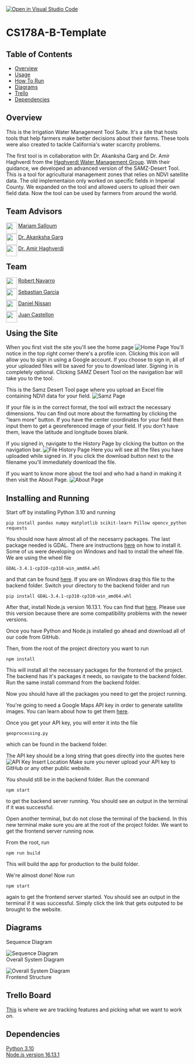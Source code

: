[![Open in Visual Studio Code](https://classroom.github.com/assets/open-in-vscode-f059dc9a6f8d3a56e377f745f24479a46679e63a5d9fe6f495e02850cd0d8118.svg)](https://classroom.github.com/online_ide?assignment_repo_id=5893942&assignment_repo_type=AssignmentRepo)
# CS178A-B-Template

## Table of Contents
- [Overview](#overview)
- [Usage](#usage)
- [How To Run](#how-to-run)
- [Diagrams](#diagrams)
- [Trello](#trello)
- [Dependencies](#dependencies)

## Overview
This is the Irrigation Water Management Tool Suite. It's a site that hosts tools that help farmers make better decisions about their farms. These tools were also created to tackle California's water scarcity problems.

The first tool is in collaboration with Dr. Akanksha Garg and Dr. Amir Haghverdi from the [Haghverdi Water Management Group](https://ucrwater.com). With their guidance, we developed an advanced version of the SAMZ-Desert Tool. This is a tool for agricultural management zones that relies on NDVI satellite data. The old implementaion only worked on specific fields in Imperial County. We expanded on the tool and allowed users to upload their own field data. Now the tool can be used by farmers from around the world.

## Team Advisors
<a href="https://github.com/msalloum" target="_blank"><img src="https://avatars3.githubusercontent.com/u/1790819?s=400&v=4" align="left" height="30px">Mariam Salloum </a>

<a align="left" href="https://ucrwater.com" target="_blank"><img src="" align="left" height="30px">Dr. Akanksha Garg</a> 

<a align="left" href="https://ucrwater.com" target="_blank"><img src="" align="left" height="30px">Dr. Amir Haghverdi</a> 

## Team 
<a href="https://github.com/RobertNavarro" target="_blank"><img src="https://avatars.githubusercontent.com/u/22530904?s=400&v=4" align="left" height="30px">Robert Navarro</a>

<a href="https://github.com/seabass04" target="_blank"><img src="https://avatars.githubusercontent.com/u/56372630?v=4" align="left" height="30px">Sebastian Garcia</a>

<a href="https://github.com/daniel-nis" target="_blank"><img src="https://avatars.githubusercontent.com/u/72157039?v=4" align="left" height="30px">Daniel Nissan</a>

<a href="https://github.com/jc2673528" target="_blank"><img src="https://avatars.githubusercontent.com/u/36831132?v=4" align="left" height="30px">Juan Castellon</a>

## Using the Site
When you first visit the site you'll see the home page
![Home Page](public/home_page.png)
You'll notice in the top right corner there's a profile icon. Clicking this icon will allow you to sign in using a Google account. If you choose to sign in, all of your uploaded files will be saved for you to download later. Signing in is completely optional. Clicking SAMZ Desert Tool on the navigation bar will take you to the tool.

This is the Samz Desert Tool page where you upload an Excel file containing NDVI data for your field. 
![Samz Page](public/samz_page.gif)

If your file is in the correct format, the tool will extract the necessary dimensions. You can find out more about the formatting by clicking the "learn more" button. If you have the center coordinates for your field then input them to get a georeferenced image of your field. If you don't have them, leave the latitude and longitude boxes blank. 

If you signed in, navigate to the History Page by clicking the button on the navigation bar. 
![File History Page](public/download_page.png)
Here you will see all the files you have uploaded while signed in. If you click the download button next to the filename you'll immediately download the file.

If you want to know more about the tool and who had a hand in making it then visit the About Page.
![About Page](public/about_page.gif)
## Installing and Running
Start off by installing Python 3.10 and running
```
pip install pandas numpy matplotlib scikit-learn Pillow opencv_python requests
```
You should now have almost all of the necesarry packages. The last package needed is GDAL. There are instructions [here](https://pypi.org/project/GDAL/) on how to install it. Some of us were developing on Windows and had to install the wheel file. We are using the wheel file
```
GDAL‑3.4.1‑cp310‑cp310‑win_amd64.whl
```
and that can be found [here](https://www.lfd.uci.edu/~gohlke/pythonlibs/#gdal). If you are on Windows drag this file to the backend folder. Switch your directory to the backend folder and run
```
pip install GDAL-3.4.1-cp310-cp310-win_amd64.whl
```

After that, install Node.js version 16.13.1. You can find that [here](https://nodejs.org/download/release/v16.13.1/). Please use this version because there are some compatibility problems with the newer versions.

Once you have Python and Node.js installed go ahead and download all of our code from GitHub.

Then, from the root of the project directory you want to run
```
npm install
```
This will install all the necessary packages for the frontend of the project. The backend has it's packages it needs, so navigate to the backend folder. Run the same install command from the backend folder.

Now you should have all the packages you need to get the project running.

You're going to need a Google Maps API key in order to generate satellite images. You can learn about how to get them [here](https://developers.google.com/maps/documentation/javascript/get-api-key).

Once you get your API key, you will enter it into the file
```
geoprocessing.py
```
which can be found in the backend folder.

The API key should be a long string that goes directly into the quotes here
![API Key Insert Location](public/api_key_location.png)
Make sure you never upload your API key to GitHub or any other public website.

You should still be in the backend folder. Run the command
```
npm start
```
to get the backend server running. You should see an output in the terminal if it was successful.

Open another terminal, but do not close the terminal of the backend. In this new terminal make sure you are at the root of the project folder. We want to get the frontend server running now.

From the root, run
```
npm run build
```
This will build the app for production to the build folder.

We're almost done! Now run
```
npm start
```
again to get the frontend server started. You should see an output in the terminal if it was successful. Simply click the link that gets outputed to be brought to the website.

## Diagrams

Sequence Diagram  

![Sequence Diagram](public/sequence_diagram.png)  
Overall System Diagram

![Overall System Diagram](public/overall_system_diagram.png)  
Frontend Structure

## Trello Board
[This](https://trello.com/b/ar2vNBUt/farmersonly) is where we are tracking features and picking what we want to work on.

## Dependencies
[Python 3.10](https://www.python.org/downloads/release/python-3100/)  
[Node.js version 16.13.1](https://nodejs.org/download/release/v16.13.1/) 

